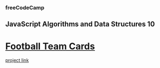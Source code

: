 ### freeCodeCamp

## JavaScript Algorithms and Data Structures 10

# [Football Team Cards](https://github.com/UniBreakfast/free-code-camp-javascript-algorithms-10-football-team-cards)

[project link](https://www.freecodecamp.org/learn/javascript-algorithms-and-data-structures-v8/learn-modern-javascript-methods-by-building-football-team-cards/step-1)
